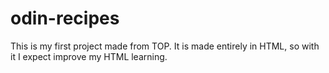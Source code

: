 # odin-recipes
This is my first project made from TOP. It is made entirely in HTML, so with it I expect improve my HTML learning.
